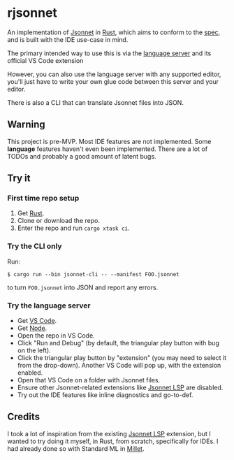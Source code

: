 # rjsonnet

An implementation of [Jsonnet][] in [Rust][], which aims to conform to the [spec][], and is built with the IDE use-case in mind.

The primary intended way to use this is via the [language server][lsp] and its official VS Code extension

However, you can also use the language server with any supported editor, you'll just have to write your own glue code between this server and your editor.

There is also a CLI that can translate Jsonnet files into JSON.

## Warning

This project is pre-MVP. Most IDE features are not implemented. Some **language** features haven't even been implemented. There are a lot of TODOs and probably a good amount of latent bugs.

## Try it

### First time repo setup

1. Get [Rust][rustup].
1. Clone or download the repo.
1. Enter the repo and run `cargo xtask ci`.

### Try the CLI only

Run:

```
$ cargo run --bin jsonnet-cli -- --manifest FOO.jsonnet
```

to turn `FOO.jsonnet` into JSON and report any errors.

### Try the language server

- Get [VS Code][vscode].
- Get [Node][node].
- Open the repo in VS Code.
- Click "Run and Debug" (by default, the triangular play button with bug on the left).
- Click the triangular play button by "extension" (you may need to select it from the drop-down). Another VS Code will pop up, with the extension enabled.
- Open that VS Code on a folder with Jsonnet files.
- Ensure other Jsonnet-related extensions like [Jsonnet LSP][other-ext] are disabled.
- Try out the IDE features like inline diagnostics and go-to-def.

## Credits

I took a lot of inspiration from the existing [Jsonnet LSP][other-ext] extension, but I wanted to try doing it myself, in Rust, from scratch, specifically for IDEs. I had already done so with Standard ML in [Millet][millet].

[Jsonnet]: https://jsonnet.org
[lsp]: https://microsoft.github.io/language-server-protocol
[node]: https://nodejs.org/en
[other-ext]: https://marketplace.visualstudio.com/items?itemName=cverge.jsonnet-lsp
[Rust]: https://www.rust-lang.org
[rustup]: https://rustup.rs
[spec]: https://jsonnet.org/ref/spec.html
[vscode]: https://code.visualstudio.com
[millet]: https://github.com/azdavis/millet
